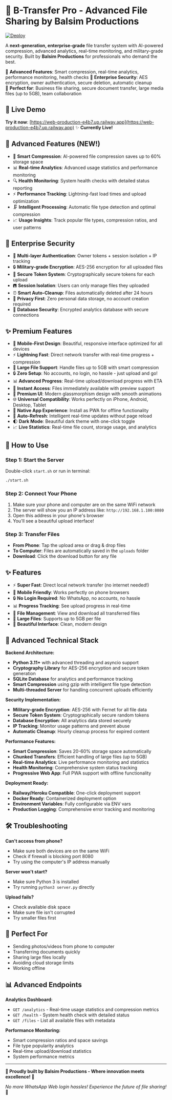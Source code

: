 # 🚀 B-Transfer Pro - Advanced File Sharing by Balsim Productions

[![Deploy](https://www.herokucdn.com/deploy/button.svg)](https://heroku.com/deploy?template=https://github.com/mr-singh-7112/filetransfer)

A **next-generation, enterprise-grade** file transfer system with AI-powered compression, advanced analytics, real-time monitoring, and military-grade security. Built by **Balsim Productions** for professionals who demand the best.

🚀 **Advanced Features**: Smart compression, real-time analytics, performance monitoring, health checks
🔐 **Enterprise Security**: AES encryption, owner authentication, secure deletion, automatic cleanup  
🎯 **Perfect for**: Business file sharing, secure document transfer, large media files (up to 5GB), team collaboration

## 🚀 Live Demo

**Try it now**: [https://web-production-e4b7.up.railway.app](https://web-production-e4b7.up.railway.app) ✨ **Currently Live!**

## 🚀 Advanced Features (NEW!)

- 🤖 **Smart Compression**: AI-powered file compression saves up to 60% storage space
- 📊 **Real-time Analytics**: Advanced usage statistics and performance monitoring
- 🔍 **Health Monitoring**: System health checks with detailed status reporting
- ⚡ **Performance Tracking**: Lightning-fast load times and upload optimization
- 🗜️ **Intelligent Processing**: Automatic file type detection and optimal compression
- 📈 **Usage Insights**: Track popular file types, compression ratios, and user patterns

## 🔐 Enterprise Security

- 🔑 **Multi-layer Authentication**: Owner tokens + session isolation + IP tracking
- 🔒 **Military-grade Encryption**: AES-256 encryption for all uploaded files
- 🎩 **Secure Token System**: Cryptographically secure tokens for each upload
- 🖪 **Session Isolation**: Users can only manage files they uploaded
- ⏰ **Smart Auto-Cleanup**: Files automatically deleted after 24 hours
- 🛮 **Privacy First**: Zero personal data storage, no account creation required
- 🔐 **Database Security**: Encrypted analytics database with secure connections

## ✨ Premium Features

- 📱 **Mobile-First Design**: Beautiful, responsive interface optimized for all devices
- ⚡ **Lightning Fast**: Direct network transfer with real-time progress + compression
- 🚀 **Large File Support**: Handle files up to 5GB with smart compression
- 🔒 **Zero Setup**: No accounts, no login, no hassle - just upload and go!
- 📊 **Advanced Progress**: Real-time upload/download progress with ETA
- 📁 **Instant Access**: Files immediately available with preview support
- 🎨 **Premium UI**: Modern glassmorphism design with smooth animations
- 🌐 **Universal Compatibility**: Works perfectly on iPhone, Android, Desktop, Tablet
- 📱 **Native App Experience**: Install as PWA for offline functionality
- 🔄 **Auto-Refresh**: Intelligent real-time updates without page reload
- 🌓 **Dark Mode**: Beautiful dark theme with one-click toggle
- 📈 **Live Statistics**: Real-time file count, storage usage, and analytics

## 🚀 How to Use

### Step 1: Start the Server
Double-click `start.sh` or run in terminal:
```bash
./start.sh
```

### Step 2: Connect Your Phone
1. Make sure your phone and computer are on the same WiFi network
2. The server will show you an IP address like: `http://192.168.1.100:8080`
3. Open this address in your phone's browser
4. You'll see a beautiful upload interface!

### Step 3: Transfer Files
- **From Phone**: Tap the upload area or drag & drop files
- **To Computer**: Files are automatically saved in the `uploads` folder
- **Download**: Click the download button for any file

## ✨ Features

- ⚡ **Super Fast**: Direct local network transfer (no internet needed!)
- 📱 **Mobile Friendly**: Works perfectly on phone browsers
- 🔒 **No Login Required**: No WhatsApp, no accounts, no hassle
- 📊 **Progress Tracking**: See upload progress in real-time
- 📁 **File Management**: View and download all transferred files
- 🚀 **Large Files**: Supports up to 5GB per file
- 🎨 **Beautiful Interface**: Clean, modern design

## 🔧 Advanced Technical Stack

**Backend Architecture:**
- **Python 3.11+** with advanced threading and asyncio support
- **Cryptography Library** for AES-256 encryption and secure token generation
- **SQLite Database** for analytics and performance tracking
- **Smart Compression** using gzip with intelligent file type detection
- **Multi-threaded Server** for handling concurrent uploads efficiently

**Security Implementation:**
- **Military-grade Encryption**: AES-256 with Fernet for all file data
- **Secure Token System**: Cryptographically secure random tokens
- **Database Encryption**: All analytics data stored securely
- **IP Tracking**: Monitor usage patterns and prevent abuse
- **Automatic Cleanup**: Hourly cleanup process for expired content

**Performance Features:**
- **Smart Compression**: Saves 20-60% storage space automatically
- **Chunked Transfers**: Efficient handling of large files (up to 5GB)
- **Real-time Analytics**: Live performance monitoring and statistics
- **Health Monitoring**: Comprehensive system status tracking
- **Progressive Web App**: Full PWA support with offline functionality

**Deployment Ready:**
- **Railway/Heroku Compatible**: One-click deployment support
- **Docker Ready**: Containerized deployment option
- **Environment Variables**: Fully configurable via ENV vars
- **Production Logging**: Comprehensive error tracking and monitoring

## 🛠️ Troubleshooting

**Can't access from phone?**
- Make sure both devices are on the same WiFi
- Check if firewall is blocking port 8080
- Try using the computer's IP address manually

**Server won't start?**
- Make sure Python 3 is installed
- Try running `python3 server.py` directly

**Upload fails?**
- Check available disk space
- Make sure file isn't corrupted
- Try smaller files first

## 🎯 Perfect For

- Sending photos/videos from phone to computer
- Transferring documents quickly  
- Sharing large files locally
- Avoiding cloud storage limits
- Working offline

## 📊 Advanced Endpoints

**Analytics Dashboard:**
- `GET /analytics` - Real-time usage statistics and compression metrics
- `GET /health` - System health check with detailed status
- `GET /files` - List all available files with metadata

**Performance Monitoring:**
- Smart compression ratios and space savings
- File type popularity analytics
- Real-time upload/download statistics
- System performance metrics

---

**🏢 Proudly built by Balsim Productions - Where innovation meets excellence! 🚀**

*No more WhatsApp Web login hassles! Experience the future of file sharing!* 🎉
